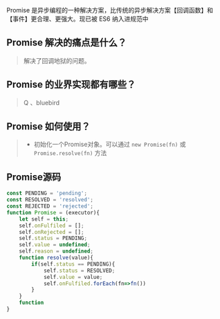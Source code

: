 Promise 是异步编程的一种解决方案，比传统的异步解决方案【回调函数】和【事件】更合理、更强大。现已被 ES6 纳入进规范中



## Promise 解决的痛点是什么？

> 解决了回调地狱的问题。





## Promise 的业界实现都有哪些？

> Q 、bluebird





## Promise 如何使用？

> - 初始化一个Promise对象。可以通过 ```new Promise(fn)``` 或 ```Promise.resolve(fn)``` 方法





## Promise源码

```javascript
const PENDING = 'pending';
const RESOLVED = 'resolved';
const REJECTED = 'rejected';
function Promise = (executor){
    let self = this;
    self.onFulfiled = [];
    self.onRejected = [];
    self.status = PENDING;
    self.value = undefined;
    self.reason = undefined;
    function resolve(value){
        if(self.status == PENDING){
            self.status = RESOLVED;
            self.value = value;
            self.onFulfiled.forEach(fn=>fn())
        }
    }
    function 
}
```

